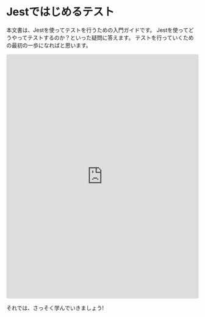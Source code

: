 # Jestではじめるテスト

本文書は、Jestを使ってテストを行うための入門ガイドです。
Jestを使ってどうやってテストするのか？といった疑問に答えます。
テストを行っていくための最初の一歩になればと思います。

<iframe
  src="https://stackblitz.com/github/kou029w/jest-hands-on/tree/main/templates/template?embed=1&hideExplorer=1&view=editor&terminal=test&file=sum.test.js"
  style="
    width: 100%;
    height: 640px;
    border: 0;
    border-radius: 4px;
    overflow: hidden;
  "
  title="template"
></iframe>

それでは、さっそく学んでいきましょう!
